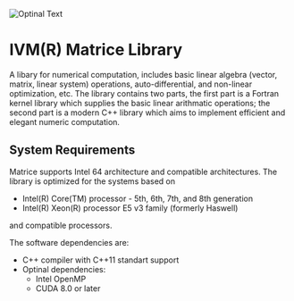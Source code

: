 ![Optinal Text](../master/LOGO_H.png)

# IVM(R) Matrice Library

A libary for numerical computation, includes basic linear algebra (vector, matrix, linear system) operations, auto-differential, and non-linear optimization, etc. The library contains two parts, the first part is a Fortran kernel library which supplies the basic linear arithmatic operations; the second part is a modern C++ library which aims to implement efficient and elegant numeric computation.

## System Requirements
Matrice supports Intel 64 architecture and compatible architectures.
The library is optimized for the systems based on
* Intel(R) Core(TM) processor - 5th, 6th, 7th, and 8th generation
* Intel(R) Xeon(R) processor E5 v3 family (formerly Haswell)

and compatible processors.

The software dependencies are:
* C++ compiler with C++11 standart support
* Optinal dependencies:
  * Intel OpenMP
  * CUDA 8.0 or later

